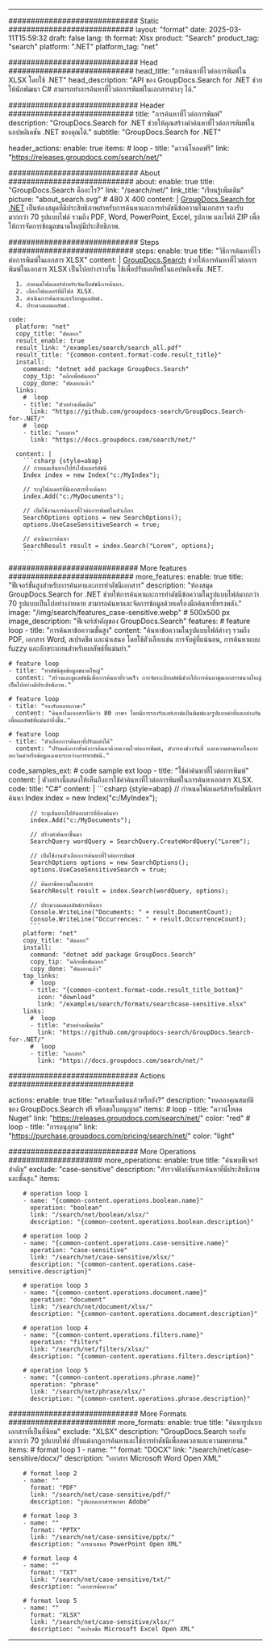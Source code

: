 
---
############################# Static ############################
layout: "format"
date:  2025-03-11T15:59:32
draft: false
lang: th
format: Xlsx
product: "Search"
product_tag: "search"
platform: ".NET"
platform_tag: "net"

############################# Head ############################
head_title: "การค้นหาที่ไวต่อการพิมพ์ใน XLSX โดยใช้ .NET"
head_description: "API ของ GroupDocs.Search for .NET ช่วยให้นักพัฒนา C# สามารถทำการค้นหาที่ไวต่อการพิมพ์ในเอกสารต่างๆ ได้."

############################# Header ############################
title: "การค้นหาที่ไวต่อการพิมพ์" 
description: "GroupDocs.Search for .NET ช่วยให้คุณสร้างคำค้นหาที่ไวต่อการพิมพ์ในแอปพลิเคชัน .NET ของคุณได้."
subtitle: "GroupDocs.Search for .NET" 

header_actions:
  enable: true
  items:
    #  loop
    - title: "ดาวน์โหลดฟรี"
      link: "https://releases.groupdocs.com/search/net/"
      
############################# About ############################
about:
    enable: true
    title: "GroupDocs.Search คืออะไร?"
    link: "/search/net/"
    link_title: "เรียนรู้เพิ่มเติม"
    picture: "about_search.svg" # 480 X 400
    content: |
       [GroupDocs.Search for .NET](/search/net/) เป็นห้องสมุดที่มีประสิทธิภาพสำหรับการค้นหาและการทำดัชนีข้อความในเอกสาร รองรับมากกว่า 70 รูปแบบไฟล์ รวมถึง PDF, Word, PowerPoint, Excel, รูปภาพ และไฟล์ ZIP เพื่อให้การจัดการข้อมูลขนาดใหญ่มีประสิทธิภาพ.

############################# Steps ############################
steps:
    enable: true
    title: "วิธีการค้นหาที่ไวต่อการพิมพ์ในเอกสาร XLSX"
    content: |
      [GroupDocs.Search](/search/net/) ช่วยให้การค้นหาที่ไวต่อการพิมพ์ในเอกสาร XLSX เป็นไปอย่างราบรื่น ใช้เพื่อปรับผลลัพธ์ในแอปพลิเคชัน .NET.
      
      1. กำหนดโฟลเดอร์สำหรับจัดเก็บดัชนีการค้นหา.
      2. เลือกโฟลเดอร์ที่มีไฟล์ XLSX.
      3. ดำเนินการค้นหาและเรียกดูผลลัพธ์.
      4. ประมวลผลผลลัพธ์.
   
    code:
      platform: "net"
      copy_title: "คัดลอก"
      result_enable: true
      result_link: "/examples/search/search_all.pdf"
      result_title: "{common-content.format-code.result_title}"
      install:
        command: "dotnet add package GroupDocs.Search"
        copy_tip: "คลิกเพื่อคัดลอก"
        copy_done: "คัดลอกแล้ว"
      links:
        #  loop
        - title: "ตัวอย่างเพิ่มเติม"
          link: "https://github.com/groupdocs-search/GroupDocs.Search-for-.NET/"
        #  loop
        - title: "เอกสาร"
          link: "https://docs.groupdocs.com/search/net/"
          
      content: |
        ```csharp {style=abap}
        // กำหนดเส้นทางไปยังโฟลเดอร์ดัชนี
        Index index = new Index("c:/MyIndex");

        // ระบุโฟลเดอร์ที่มีเอกสารที่จะค้นหา
        index.Add("c:/MyDocuments");

        // เปิดใช้งานการค้นหาที่ไวต่อการพิมพ์ในตัวเลือก
        SearchOptions options = new SearchOptions();
        options.UseCaseSensitiveSearch = true;

        // ดำเนินการค้นหา
        SearchResult result = index.Search("Lorem", options);
        ```            

############################# More features ############################
more_features:
  enable: true
  title: "ฟีเจอร์ขั้นสูงสำหรับการค้นหาและการทำดัชนีเอกสาร"
  description: "ห้องสมุด GroupDocs.Search for .NET ช่วยให้การค้นหาและการทำดัชนีข้อความในรูปแบบไฟล์มากกว่า 70 รูปแบบเป็นไปอย่างง่ายดาย สามารถค้นหาและจัดการข้อมูลด้วยเครื่องมือค้นหาที่ทรงพลัง."
  image: "/img/search/features_case-sensitive.webp" # 500x500 px
  image_description: "ฟีเจอร์สำคัญของ GroupDocs.Search"
  features:
    # feature loop
    - title: "การค้นหาข้อความขั้นสูง"
      content: "ค้นหาข้อความในรูปแบบไฟล์ต่างๆ รวมถึง PDF, เอกสาร Word, สเปรดชีต และนำเสนอ โดยใช้ตัวเลือกเช่น การจับคู่ที่แน่นอน, การค้นหาแบบ fuzzy และอักขระแทนสำหรับผลลัพธ์ที่แม่นยำ."

    # feature loop
    - title: "ทำดัชนีชุดข้อมูลขนาดใหญ่"
      content: "สร้างและดูแลดัชนีเพื่อการค้นหาที่รวดเร็ว การจัดระเบียบดัชนีช่วยให้การค้นหาชุดเอกสารขนาดใหญ่เป็นไปอย่างมีประสิทธิภาพ."

    # feature loop
    - title: "รองรับหลายภาษา"
      content: "ค้นหาในเอกสารได้กว่า 80 ภาษา โดยมีการรองรับเลย์เอาต์แป้นพิมพ์และรูปแบบคำที่แตกต่างกันเพื่อผลลัพธ์ที่แม่นยำยิ่งขึ้น."

    # feature loop
    - title: "ตัวเลือกการค้นหาที่ปรับแต่งได้"
      content: "ปรับแต่งการตั้งค่าการค้นหาด้วยความไวต่อการพิมพ์, ตัวกรองช่วงวันที่ และความสามารถในการละเว้นคำหรือข้อมูลเฉพาะระหว่างการทำดัชนี."
      
  code_samples_ext:
    # code sample ext loop
    - title: "ใช้คำค้นหาที่ไวต่อการพิมพ์"
      content: |
        ตัวอย่างนี้แสดงให้เห็นถึงการใช้คำค้นหาที่ไวต่อการพิมพ์ในการค้นหาเอกสาร XLSX.
      code:
        title: "C#"
        content: |
          ```csharp {style=abap}
          // กำหนดโฟลเดอร์สำหรับดัชนีการค้นหา
          Index index = new Index("c:/MyIndex");
              
          // ระบุเส้นทางไปยังเอกสารที่ต้องค้นหา
          index.Add("c:/MyDocuments");

          // สร้างคำค้นหาขึ้นมา
          SearchQuery wordQuery = SearchQuery.CreateWordQuery("Lorem");

          // เปิดใช้งานตัวเลือกการค้นหาที่ไวต่อการพิมพ์
          SearchOptions options = new SearchOptions();
          options.UseCaseSensitiveSearch = true;

          // ค้นหาข้อความในเอกสาร
          SearchResult result = index.Search(wordQuery, options);
          
          // ประมวลผลผลลัพธ์การค้นหา
          Console.WriteLine("Documents: " + result.DocumentCount);
          Console.WriteLine("Occurrences: " + result.OccurrenceCount);
          ```
        platform: "net"
        copy_title: "คัดลอก"
        install:
          command: "dotnet add package GroupDocs.Search"
          copy_tip: "คลิกเพื่อคัดลอก"
          copy_done: "คัดลอกแล้ว"
        top_links:
          #  loop
          - title: "{common-content.format-code.result_title_bottom}"
            icon: "download"
            link: "/examples/search/formats/searchcase-sensitive.xlsx"
        links:
          #  loop
          - title: "ตัวอย่างเพิ่มเติม"
            link: "https://github.com/groupdocs-search/GroupDocs.Search-for-.NET/"
          #  loop
          - title: "เอกสาร"
            link: "https://docs.groupdocs.com/search/net/"
            

            


############################# Actions ############################

actions:
  enable: true
  title: "พร้อมเริ่มต้นแล้วหรือยัง?"
  description: "ทดลองคุณสมบัติของ GroupDocs.Search ฟรี หรือขอใบอนุญาต"
  items:
    #  loop
    - title: "ดาวน์โหลด Nuget"
      link: "https://releases.groupdocs.com/search/net/"
      color: "red"
        #  loop
    - title: "การอนุญาต"
      link: "https://purchase.groupdocs.com/pricing/search/net/"
      color: "light"


############################# More Operations #####################
more_operations:
    enable: true
    title: "ค้นพบฟีเจอร์สำคัญ"
    exclude: "case-sensitive"
    description: "สำรวจฟังก์ชันการค้นหาที่มีประสิทธิภาพและขั้นสูง."
    items: 
          
        # operation loop 1
        - name: "{common-content.operations.boolean.name}"
          operation: "boolean"
          link: "/search/net/boolean/xlsx/"
          description: "{common-content.operations.boolean.description}"

        # operation loop 2
        - name: "{common-content.operations.case-sensitive.name}"
          operation: "case-sensitive"
          link: "/search/net/case-sensitive/xlsx/"
          description: "{common-content.operations.case-sensitive.description}"

        # operation loop 3
        - name: "{common-content.operations.document.name}"
          operation: "document"
          link: "/search/net/document/xlsx/"
          description: "{common-content.operations.document.description}"

        # operation loop 4
        - name: "{common-content.operations.filters.name}"
          operation: "filters"
          link: "/search/net/filters/xlsx/"
          description: "{common-content.operations.filters.description}"

        # operation loop 5
        - name: "{common-content.operations.phrase.name}"
          operation: "phrase"
          link: "/search/net/phrase/xlsx/"
          description: "{common-content.operations.phrase.description}"
          
        
          
############################# More Formats ########################
more_formats:
    enable: true
    title: "ค้นหารูปแบบเอกสารที่เป็นที่นิยม"
    exclude: "XLSX"
    description: "GroupDocs.Search รองรับมากกว่า 70 รูปแบบไฟล์ ปรับแต่งกฎการค้นหาและใช้การทำดัชนีเพื่อลดเวลาและความพยายาม."
    items: 
        # format loop 1
        - name: ""
          format: "DOCX"
          link: "/search/net/case-sensitive/docx/"
          description: "เอกสาร Microsoft Word Open XML"
          
        # format loop 2
        - name: ""
          format: "PDF"
          link: "/search/net/case-sensitive/pdf/"
          description: "รูปแบบเอกสารพกพา Adobe"
          
        # format loop 3
        - name: ""
          format: "PPTX"
          link: "/search/net/case-sensitive/pptx/"
          description: "การนำเสนอ PowerPoint Open XML"

        # format loop 4
        - name: ""
          format: "TXT"
          link: "/search/net/case-sensitive/txt/"
          description: "เอกสารข้อความ"
          
        # format loop 5
        - name: ""
          format: "XLSX"
          link: "/search/net/case-sensitive/xlsx/"
          description: "สเปรดชีต Microsoft Excel Open XML"
  

---